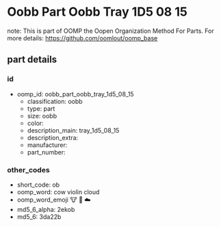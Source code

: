 # Oobb Part Oobb Tray 1D5 08 15  

note: This is part of OOMP the Oopen Organization Method For Parts. For more details: https://github.com/oomlout/oomp_base

##  part details





### id
* oomp_id: oobb_part_oobb_tray_1d5_08_15
  * classification: oobb
  * type: part
  * size: oobb
  * color: 
  * description_main: tray_1d5_08_15
  * description_extra: 
  * manufacturer: 
  * part_number: 

### other_codes
* short_code: ob
* oomp_word: cow violin cloud
* oomp_word_emoji :cow: :violin: :cloud:
* md5_6_alpha: 2ekob
* md5_6: 3da22b